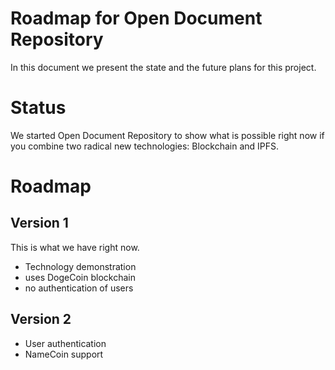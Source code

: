# Roadmap for Open Document Repository

In this document we present the state and the future plans for this project.

# Status

We started Open Document Repository to show what is possible right now if you combine two radical new technologies: Blockchain and IPFS. 

# Roadmap

## Version 1

This is what we have right now.

* Technology demonstration
* uses DogeCoin blockchain
* no authentication of users

## Version 2

* User authentication
* NameCoin support
 